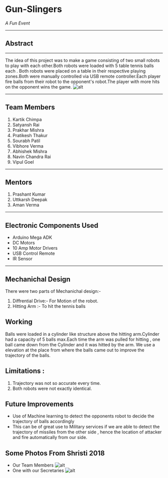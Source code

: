 # Gun-Slingers
_A Fun Event_
___
## Abstract
___
The idea of this project was to make a game consisting of two small robots to play with each other.Both robots were loaded with 5 table tennis balls each . Both robots were placed on a table in their respective playing zones.Both were manually controlled via USB remote controller.Each player fire balls from their robot to the opponent's robot.The player with more hits on the opponent wins the game.
![alt](model.jpg)
___
## Team Members
1. Kartik Chimpa
2. Satyansh Rai
3. Prakhar Mishra
4. Pratikesh Thakur
5. Sourabh Patil
6. Vibhore Verma
7. Abhishek Mishra
8. Navin Chandra Rai
9. Vipul Goel
___
## Mentors
1. Prashant Kumar
2. Uttkarsh Deepak
3. Aman Verma
___
## Electronic Components Used
* Arduino Mega ADK
* DC Motors
* 10 Amp Motor Drivers
* USB Control Remote
* IR Sensor
___
## Mechanichal Design
There were two parts of Mechanichal design:-
1. Diffrential Drive:- For Motion of the robot.
2. Hitting Arm :- To hit the tennis balls
## Working
Balls were loaded in a cylinder like structure above the hitting arm.Cylinder had a capacity of 5 balls max.Each time the arm was pulled for hitting , one ball came down from the Cylinder and it was hitted by the arm. We use a elevation at the place from where the balls came out to improve the trajectory of the balls.
## Limitations :
1. Trajectory was not so accurate every time.
2. Both robots were not exactly identical.
## Future Improvements
* Use of Machine learning to detect the opponents robot  to decide the trajectory of balls accordingly
* This can be of great use to Military services if we are able to detect the trajectory of missiles from the other side , hence the location of attacker and fire automatically from our side.
## Some Photos From Shristi 2018
* Our Team Members
![alt](team.jpg)
* One with our Secretaries
![alt](sec.jpg)
